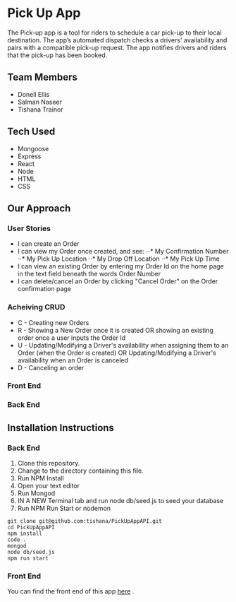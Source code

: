 # Pick Up App

The Pick-up app is a tool for riders to schedule a car pick-up to their local destination. The app’s automated dispatch checks a drivers' availability and pairs with a compatible pick-up request. The app notifies drivers and riders that the pick-up has been booked.

## Team Members
- Donell Ellis
- Salman Naseer
- Tishana Trainor

## Tech Used

- Mongoose
- Express
- React
- Node
- HTML
- CSS

## Our Approach

### User Stories

* I can create an Order
* I can view my Order once created, and see:
⋅⋅* My Confirmation Number
⋅⋅* My Pick Up Location
⋅⋅* My Drop Off Location
⋅⋅* My Pick Up Time
* I can view an existing Order by entering my Order Id on the home page in the text field beneath the words Order Number 
* I can delete/cancel an Order by clicking "Cancel Order" on the Order confirmation page

### Acheiving CRUD

* C - Creating new Orders
* R - Showing a New Order once it is created OR showing an existing order once a user inputs the Order Id
* U - Updating/Modifying a Driver's availability when assigning them to an Order (when the Order is created) OR Updating/Modifying a Driver's availability when an Order is canceled
* D - Canceling an order

### Front End



### Back End



## Installation Instructions

### Back End
1. Clone this repository.
2. Change to the directory containing this file.
3. Run NPM Install
4. Open your text editor
5. Run Mongod
6. IN A NEW Terminal tab and run node db/seed.js to seed your database
7. Run NPM Run Start or nodemon

```
git clone git@github.com:tishana/PickUpAppAPI.git
cd PickUpAppAPI
npm install
code .
mongod
node db/seed.js
npm run start
``` 

### Front End

You can find the front end of this app [here](https://github.com/donellellis/PickUpApp) .
 


